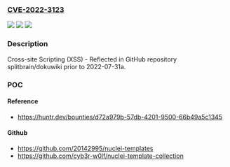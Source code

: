 ### [CVE-2022-3123](https://cve.mitre.org/cgi-bin/cvename.cgi?name=CVE-2022-3123)
![](https://img.shields.io/static/v1?label=Product&message=splitbrain%2Fdokuwiki&color=blue)
![](https://img.shields.io/static/v1?label=Version&message=%3C%202022-07-31a%20&color=brighgreen)
![](https://img.shields.io/static/v1?label=Vulnerability&message=CWE-79%20Improper%20Neutralization%20of%20Input%20During%20Web%20Page%20Generation%20('Cross-site%20Scripting')&color=brighgreen)

### Description

Cross-site Scripting (XSS) - Reflected in GitHub repository splitbrain/dokuwiki prior to 2022-07-31a.

### POC

#### Reference
- https://huntr.dev/bounties/d72a979b-57db-4201-9500-66b49a5c1345

#### Github
- https://github.com/20142995/nuclei-templates
- https://github.com/cyb3r-w0lf/nuclei-template-collection


